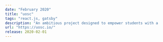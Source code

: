 ```yaml
---
date: "February 2020"
title: "uosc"
tags: "react.js, gatsby"
description: "An ambitious project designed to empower students with a passion for software to achieve more."
url: "https://uosc.io/"
release: 2020-02-01
---
```

